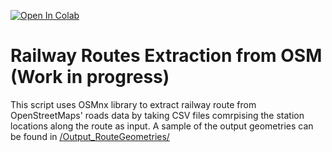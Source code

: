 [![Open In Colab](https://colab.research.google.com/assets/colab-badge.svg)](https://colab.research.google.com/github/rajesvariparasa/railway-routes-extraction-from-OSM/blob/main/Clean_Railwaysroutes_OSMbased_V2.ipynb)

# Railway Routes Extraction from OSM (Work in progress)

This script uses OSMnx library to extract railway route from OpenStreetMaps' roads data by taking CSV files comrpising the station locations along the route as input. A sample of the output geometries can be found in [/Output_RouteGeometries/](https://github.com/rajesvariparasa/railway-routes-extraction-from-OSM/tree/main/Output_RouteGeometries)

